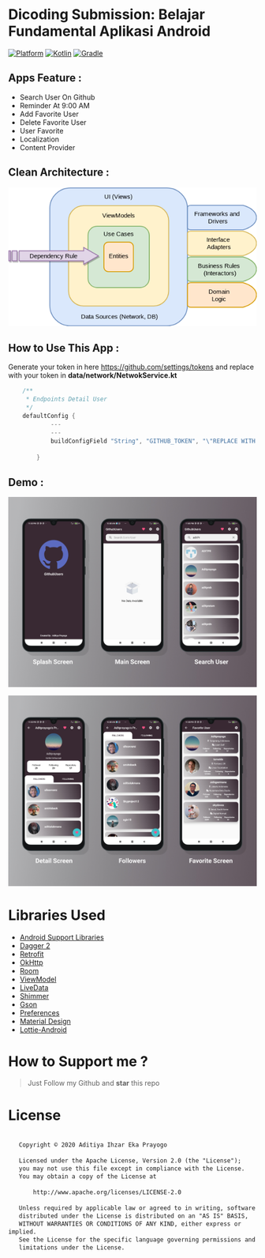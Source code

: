 
# Dicoding Submission: Belajar Fundamental Aplikasi Android
 [![Platform](https://img.shields.io/badge/platform-Android-green.svg)](http://developer.android.com/index.html) [![Kotlin](https://img.shields.io/badge/kotlin-1.4.21-orange.svg)](http://kotlinlang.org) [![Gradle](https://img.shields.io/badge/gradle-4.0.0-%2366DCB8.svg)](https://developer.android.com/studio/releases/gradle-plugin)

## Apps Feature :
- Search User On Github
- Reminder At 9:00 AM
- Add Favorite User
- Delete Favorite User
- User Favorite
- Localization
- Content Provider

## Clean Architecture :
<p align="center">
    <img src="assets/cleean.png"
        style="margin-right: 20px;"
    />
</p>

## How to Use This App :
Generate your token in here https://github.com/settings/tokens and replace with your token in **data/network/NetwokService.kt**
```kotlin
    /**
     * Endpoints Detail User
     */
    defaultConfig {
            ---
            ---
            buildConfigField "String", "GITHUB_TOKEN", "\"REPLACE WITH YOUR GITHUB TOKEN\""

        }
```

## Demo :

<p align="center">
    <img src="assets/mockup1.jpg"
        style="margin-right: 20px;"
    />
</p>

<p align="center">
    <img src="assets/mockup2.jpg"
        style="margin-right: 20px;"
    />
</p>


# Libraries Used
* [Android Support Libraries](https://developer.android.com/topic/libraries/support-library/index.html)
* [Dagger 2](https://google.github.io/dagger/)
* [Retrofit](http://square.github.io/retrofit/)
* [OkHttp](http://square.github.io/okhttp/)
* [Room](https://developer.android.com/topic/libraries/architecture/room.html)
* [ViewModel](https://developer.android.com/topic/libraries/architecture/viewmodel.html)
* [LiveData](https://developer.android.com/topic/libraries/architecture/livedata.html)
* [Shimmer](https://facebook.github.io/shimmer-android/#:~:text=Shimmer%20is%20an%20Android%20library,view%20in%20your%20Android%20app.&text=Shimmer%20for%20Android%20is%20implemented,the%20animation%20from%20your%20code.)
* [Gson](https://github.com/google/gson)
* [Preferences](https://developer.android.com/reference/android/preference/Preference)
* [Material Design](https://material.io/develop/android/docs/getting-started)
* [Lottie-Android](https://github.com/airbnb/lottie-android)

# How to Support me ?
> Just Follow my Github and **star** this repo

# License
```

   Copyright © 2020 Aditiya Ihzar Eka Prayogo

   Licensed under the Apache License, Version 2.0 (the "License");
   you may not use this file except in compliance with the License.
   You may obtain a copy of the License at

       http://www.apache.org/licenses/LICENSE-2.0

   Unless required by applicable law or agreed to in writing, software
   distributed under the License is distributed on an "AS IS" BASIS,
   WITHOUT WARRANTIES OR CONDITIONS OF ANY KIND, either express or implied.
   See the License for the specific language governing permissions and
   limitations under the License.

```



